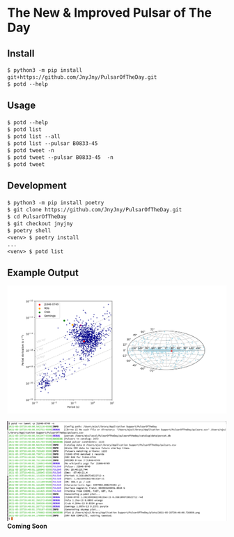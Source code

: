 # The New & Improved Pulsar of The Day

## Install

``` console
$ python3 -m pip install git+https://github.com/JnyJny/PulsarOfTheDay.git
$ potd --help
```

## Usage

``` console
$ potd --help
$ potd list
$ potd list --all
$ potd list --pulsar B0833-45 
$ potd tweet -n 
$ potd tweet --pulsar B0833-45  -n
$ potd tweet 
```

## Development

```console
$ python3 -m pip install poetry
$ git clone https://github.com/JnyJny/PulsarOfTheDay.git
$ cd PulsarOfTheDay
$ git checkout jnyjny
$ poetry shell
<venv> $ poetry install
...
<venv> $ potd list
```

## Example Output

![J1846-0749](https://github.com/JnyJny/PulsarOfTheDay/blob/c1e596bfeceafa78a5ce57a510c82f942abcd474/example/2021-05-25T20:37:23.543529.png)

![CLI Screenshot](https://github.com/JnyJny/PulsarOfTheDay/blob/5343e883693d728d8b97b1cb2fdc63cee7dd6330/example/screenshot.png)
__Coming Soon__

[example_png]: https://github.com/JnyJny/PulsarOfTheDay/blob/c1e596bfeceafa78a5ce57a510c82f942abcd474/example/2021-05-25T20:37:23.543529.png
